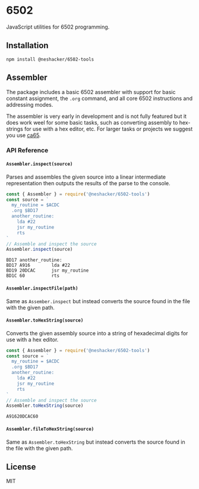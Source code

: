 # 6502
JavaScript utilities for 6502 programming.

## Installation
`npm install @neshacker/6502-tools`

## Assembler
The package includes a basic 6502 assembler with support for basic constant
assignment, the `.org` command, and all core 6502 instructions and addressing
modes.

The assembler is very early in development and is not fully featured but it does
work weel for some basic tasks, such as converting assembly to hex-strings for
use with a hex editor, etc. For larger tasks or projects we suggest you use
[ca65](https://cc65.github.io/doc/ca65.html).

### API Reference

#### `Assembler.inspect(source)`
Parses and assembles the given source into a linear intermediate representation
then outputs the results of the parse to the console.

```js
const { Assembler } = require('@neshacker/6502-tools')
const source = `
  my_routine = $ACDC
  .org $BD17
  another_routine:
    lda #22
    jsr my_routine
    rts
`
// Assemble and inspect the source
Assembler.inspect(source)
```
```
BD17 another_routine:
BD17 A916        lda #22
BD19 20DCAC      jsr my_routine
BD1C 60          rts
```

#### `Assembler.inspectFile(path)`
Same as `Assember.inspect` but instead converts the source found in the file
with the given path.

#### `Assembler.toHexString(source)`
Converts the given assembly source into a string of hexadecimal digits for use
with a hex editor.

```js
const { Assembler } = require('@neshacker/6502-tools')
const source = `
  my_routine = $ACDC
  .org $BD17
  another_routine:
    lda #22
    jsr my_routine
    rts
`
// Assemble and inspect the source
Assembler.toHexString(source)
```
```
A91620DCAC60
```

#### `Assembler.fileToHexString(source)`
Same as `Assembler.toHexString` but instead converts the source found in the
file with the given path.


## License
MIT
